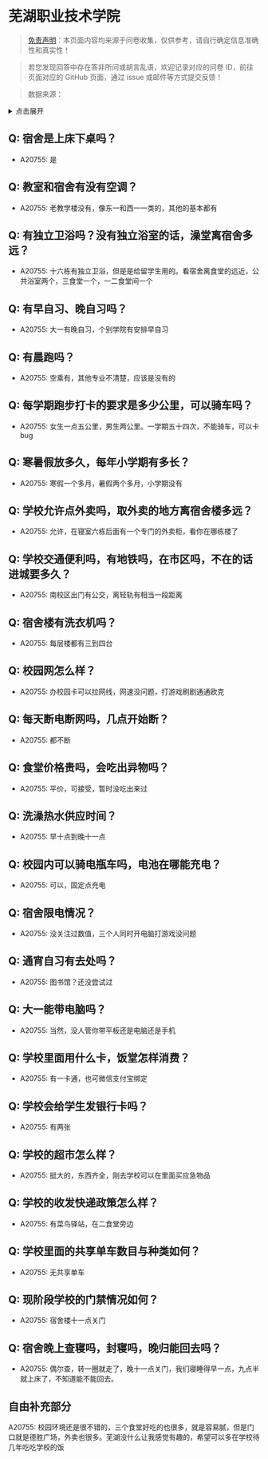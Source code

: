 # 芜湖职业技术学院

> [免责声明](https://colleges.chat/#_3)：本页面内容均来源于问卷收集，仅供参考，请自行确定信息准确性和真实性！

> 若您发现回答中存在答非所问或胡言乱语，欢迎记录对应的问卷 ID，前往页面对应的 GitHub 页面，通过 issue 或邮件等方式提交反馈！

> 数据来源：

<details><summary>点击展开</summary>
<ul>
<li>A20755: 2911001265@qq.com (2023 年 07 月)</li>
</ul>
</details>

## Q: 宿舍是上床下桌吗？

- A20755: 是

## Q: 教室和宿舍有没有空调？

- A20755: 老教学楼没有，像东一和西一一类的，其他的基本都有

## Q: 有独立卫浴吗？没有独立浴室的话，澡堂离宿舍多远？

- A20755: 十六栋有独立卫浴，但是是给留学生用的。看宿舍离食堂的远近，公共浴室两个，三食堂一个，一二食堂间一个

## Q: 有早自习、晚自习吗？

- A20755: 大一有晚自习，个别学院有安排早自习

## Q: 有晨跑吗？

- A20755: 空乘有，其他专业不清楚，应该是没有的

## Q: 每学期跑步打卡的要求是多少公里，可以骑车吗？

- A20755: 女生一点五公里，男生两公里。一学期五十四次，不能骑车，可以卡bug

## Q: 寒暑假放多久，每年小学期有多长？

- A20755: 寒假一个多月，暑假两个多月，小学期没有

## Q: 学校允许点外卖吗，取外卖的地方离宿舍楼多远？

- A20755: 允许，在寝室六栋后面有一个专门的外卖柜，看你在哪栋楼了

## Q: 学校交通便利吗，有地铁吗，在市区吗，不在的话进城要多久？

- A20755: 南校区出门有公交，离轻轨有相当一段距离

## Q: 宿舍楼有洗衣机吗？

- A20755: 每层楼都有三到四台

## Q: 校园网怎么样？

- A20755: 办校园卡可以拉网线，网速没问题，打游戏刷剧通通欧克

## Q: 每天断电断网吗，几点开始断？

- A20755: 都不断

## Q: 食堂价格贵吗，会吃出异物吗？

- A20755: 平价，可接受，暂时没吃出来过

## Q: 洗澡热水供应时间？

- A20755: 早十点到晚十一点

## Q: 校园内可以骑电瓶车吗，电池在哪能充电？

- A20755: 可以，固定点充电

## Q: 宿舍限电情况？

- A20755: 没关注过数值，三个人同时开电脑打游戏没问题

## Q: 通宵自习有去处吗？

- A20755: 图书馆？还没尝试过

## Q: 大一能带电脑吗？

- A20755: 当然，没人管你带平板还是电脑还是手机

## Q: 学校里面用什么卡，饭堂怎样消费？

- A20755: 有一卡通，也可微信支付宝绑定

## Q: 学校会给学生发银行卡吗？

- A20755: 有两张

## Q: 学校的超市怎么样？

- A20755: 挺大的，东西齐全，刚去学校可以在里面买应急物品

## Q: 学校的收发快递政策怎么样？

- A20755: 有菜鸟驿站，在二食堂旁边

## Q: 学校里面的共享单车数目与种类如何？

- A20755: 无共享单车

## Q: 现阶段学校的门禁情况如何？

- A20755: 宿舍楼十一点关门

## Q: 宿舍晚上查寝吗，封寝吗，晚归能回去吗？

- A20755: 偶尔查，转一圈就走了，晚十一点关门，我们寝睡得早一点，九点半就上床了，不知道能不能回去。

## 自由补充部分

A20755: 校园环境还是很不错的，三个食堂好吃的也很多，就是容易腻，但是门口就是德胜广场，外卖也很多。芜湖没什么让我感觉有趣的，希望可以多在学校待几年吃吃学校的饭